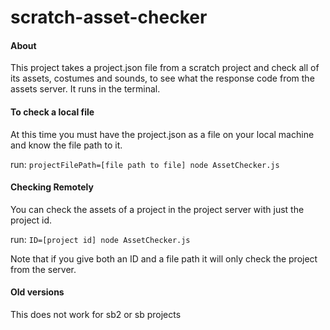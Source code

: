 # scratch-asset-checker
#### About
This project takes a project.json file from a scratch project and check all of its assets, costumes and sounds, to see what the response code from the assets server.  It runs in the terminal.

#### To check a local file
At this time you must have the project.json as a file on your local machine and know the file path to it.

run:
`projectFilePath=[file path to file] node AssetChecker.js`

#### Checking Remotely
You can check the assets of a project in the project server with just the project id.

run:
`ID=[project id] node AssetChecker.js`

Note that if you give both an ID and a file path it will only check the project from the server.

#### Old versions
This does not work for sb2 or sb projects
